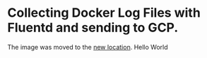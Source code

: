 # Collecting Docker Log Files with Fluentd and sending to GCP.

The image was moved to the
[new location](https://github.com/kubernetes/contrib/tree/master/fluentd/fluentd-gcp-image).
Hello World
